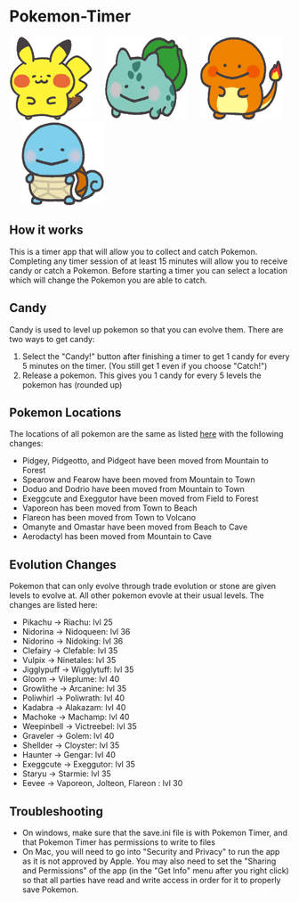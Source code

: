 # Pokemon-Timer
<img src="https://raw.githubusercontent.com/BKTidswell/Pokemon-Timer/main/Pokemon_Smile_Pokemon/025.png" width="150" height="150"/>&ensp;&ensp;&ensp;<img src="https://raw.githubusercontent.com/BKTidswell/Pokemon-Timer/main/Pokemon_Smile_Pokemon/001.png" width="150" height="150"/>&ensp;&ensp;&ensp;<img src="https://raw.githubusercontent.com/BKTidswell/Pokemon-Timer/main/Pokemon_Smile_Pokemon/004.png" width="150" height="150"/>&ensp;&ensp;&ensp;<img src="https://raw.githubusercontent.com/BKTidswell/Pokemon-Timer/main/Pokemon_Smile_Pokemon/007.png" width="150" height="150"/>


## How it works
This is a timer app that will allow you to collect and catch Pokemon. Completing any timer session of at least 15 minutes will allow you to receive candy or catch a Pokemon. Before starting a timer you can select a location which will change the Pokemon you are able to catch. 

## Candy
Candy is used to level up pokemon so that you can evolve them. There are two ways to get candy:
1. Select the "Candy!" button after finishing a timer to get 1 candy for every 5 minutes on the timer. (You still get 1 even if you choose "Catch!")
2. Release a pokemon. This gives you 1 candy for every 5 levels the pokemon has (rounded up)

## Pokemon Locations

The locations of all pokemon are the same as listed [here](https://www.serebii.net/pokemonsmile/pokemon.shtml) with the following changes:

* Pidgey, Pidgeotto, and Pidgeot have been moved from Mountain to Forest
* Spearow and Fearow have been moved from Mountain to Town
* Doduo and Dodrio have been moved from Mountain to Town
* Exeggcute and Exeggutor have been moved from Field to Forest
* Vaporeon has been moved from Town to Beach
* Flareon has been moved from Town to Volcano
* Omanyte and Omastar have been moved from Beach to Cave
* Aerodactyl has been moved from Mountain to Cave

## Evolution Changes

Pokemon that can only evolve through trade evolution or stone are given levels to evolve at. All other pokemon evovle at their usual levels. The changes are listed here:

* Pikachu -> Riachu: lvl 25
* Nidorina -> Nidoqueen: lvl 36
* Nidorino -> Nidoking: lvl 36
* Clefairy -> Clefable: lvl 35
* Vulpix -> Ninetales: lvl 35
* Jigglypuff -> Wigglytuff: lvl 35
* Gloom -> Vileplume: lvl 40
* Growlithe -> Arcanine: lvl 35
* Poliwhirl -> Poliwrath: lvl 40
* Kadabra -> Alakazam: lvl 40
* Machoke -> Machamp: lvl 40
* Weepinbell -> Victreebel: lvl 35
* Graveler -> Golem: lvl 40
* Shellder -> Cloyster: lvl 35
* Haunter -> Gengar: lvl 40
* Exeggcute -> Exeggutor: lvl 35
* Staryu -> Starmie: lvl 35
* Eevee -> Vaporeon, Jolteon, Flareon : lvl 30

## Troubleshooting
* On windows, make sure that the save.ini file is with Pokemon Timer, and that Pokemon Timer has permissions to write to files
* On Mac, you will need to go into "Security and Privacy" to run the app as it is not approved by Apple. You may also need to set the "Sharing and Permissions" of the app (in the "Get Info" menu after you right click) so that all parties have read and write access in order for it to properly save Pokemon. 
